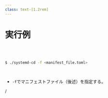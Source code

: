 ```yaml
---
class: text-[1.2rem]
---
```


# 実行例

<br/>
<br/>

```bash
$ ./systemd-cd -f <manifest_file.toml>
```

<br/>

<div class="ml-6">

- `-f`でマニフェストファイル（後述）を指定する。

</div>

<div
  class="absolute bottom-[1rem] right-[1rem] text-[1rem]"
>
  <SlideCurrentNo /> / <SlidesTotal />
</div>
